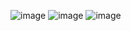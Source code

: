 ![image](https://github.com/Vinayak1525/Guess-My-Number-App-using-JS/assets/77600232/71f51bb7-905a-4368-8fdf-cfb15934d471)
![image](https://github.com/Vinayak1525/Guess-My-Number-App-using-JS/assets/77600232/97392742-b4ea-466e-a9f9-79d9934e2c56)
![image](https://github.com/Vinayak1525/Guess-My-Number-App-using-JS/assets/77600232/5eeada3b-0452-47b3-9ee3-68ca1ec683ad)



